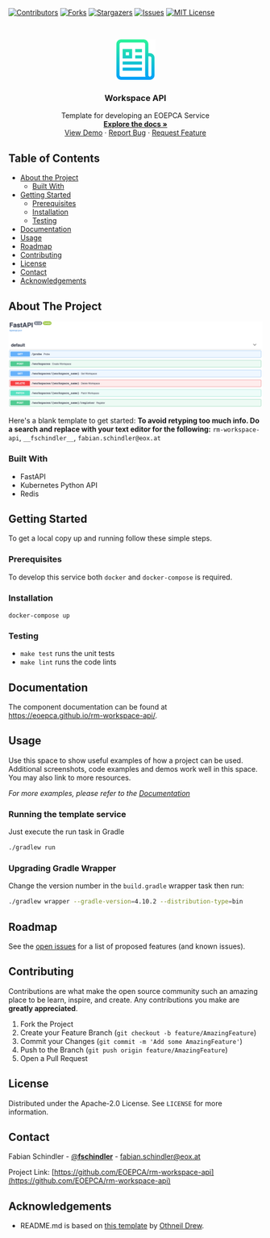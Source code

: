 <!--
***
*** To avoid retyping too much info. Do a search and replace for the following:
*** rm-workspace-api, __fschindler__, fabian.schindler@eox.at
-->

<!-- PROJECT SHIELDS -->
<!--
*** See the bottom of this document for the declaration of the reference variables
*** for contributors-url, forks-url, etc. This is an optional, concise syntax you may use.
*** https://www.markdownguide.org/basic-syntax/#reference-style-links
-->

[![Contributors][contributors-shield]][contributors-url]
[![Forks][forks-shield]][forks-url]
[![Stargazers][stars-shield]][stars-url]
[![Issues][issues-shield]][issues-url]
[![MIT License][license-shield]][license-url]

<!-- PROJECT LOGO -->
<br />
<p align="center">
  <a href="https://github.com/EOEPCA/rm-workspace-api">
    <img src="images/logo.png" alt="Logo" width="80" height="80">
  </a>

  <h3 align="center">Workspace API</h3>

  <p align="center">
    Template for developing an EOEPCA Service
    <br />
    <a href="https://github.com/EOEPCA/rm-workspace-api"><strong>Explore the docs »</strong></a>
    <br />
    <a href="https://github.com/EOEPCA/rm-workspace-api">View Demo</a>
    ·
    <a href="https://github.com/EOEPCA/rm-workspace-api/issues">Report Bug</a>
    ·
    <a href="https://github.com/EOEPCA/rm-workspace-api/issues">Request Feature</a>
  </p>
</p>

<!-- TABLE OF CONTENTS -->

## Table of Contents

- [About the Project](#about-the-project)
  - [Built With](#built-with)
- [Getting Started](#getting-started)
  - [Prerequisites](#prerequisites)
  - [Installation](#installation)
  - [Testing](#testing)
- [Documentation](#documentation)
- [Usage](#usage)
- [Roadmap](#roadmap)
- [Contributing](#contributing)
- [License](#license)
- [Contact](#contact)
- [Acknowledgements](#acknowledgements)

<!-- ABOUT THE PROJECT -->

## About The Project

[![Product Name Screen Shot][product-screenshot]](https://github.com/EOEPCA/rm-workspace-api)

Here's a blank template to get started:
**To avoid retyping too much info. Do a search and replace with your text editor for the following:**
`rm-workspace-api`, `__fschindler__`, `fabian.schindler@eox.at`

### Built With

- FastAPI
- Kubernetes Python API
- Redis

<!-- GETTING STARTED -->

## Getting Started

To get a local copy up and running follow these simple steps.

### Prerequisites

To develop this service both `docker` and `docker-compose` is required.


### Installation

```
docker-compose up
```

### Testing

- `make test` runs the unit tests
- `make lint` runs the code lints

## Documentation

The component documentation can be found at https://eoepca.github.io/rm-workspace-api/.

<!-- USAGE EXAMPLES -->

## Usage

Use this space to show useful examples of how a project can be used. Additional screenshots, code examples and demos work well in this space. You may also link to more resources.

_For more examples, please refer to the [Documentation](https://example.com)_

### Running the template service

Just execute the run task in Gradle

```sh
./gradlew run
```

### Upgrading Gradle Wrapper

Change the version number in the `build.gradle` wrapper task then run:

```sh
./gradlew wrapper --gradle-version=4.10.2 --distribution-type=bin
```

<!-- ROADMAP -->

## Roadmap

See the [open issues](https://github.com/EOEPCA/rm-workspace-api/issues) for a list of proposed features (and known issues).

<!-- CONTRIBUTING -->

## Contributing

Contributions are what make the open source community such an amazing place to be learn, inspire, and create. Any contributions you make are **greatly appreciated**.

1. Fork the Project
2. Create your Feature Branch (`git checkout -b feature/AmazingFeature`)
3. Commit your Changes (`git commit -m 'Add some AmazingFeature'`)
4. Push to the Branch (`git push origin feature/AmazingFeature`)
5. Open a Pull Request

<!-- LICENSE -->

## License

Distributed under the Apache-2.0 License. See `LICENSE` for more information.

<!-- CONTACT -->

## Contact

Fabian Schindler - [@__fschindler__](https://twitter.com/__fschindler__) - fabian.schindler@eox.at

Project Link: [https://github.com/EOEPCA/rm-workspace-api](https://github.com/EOEPCA/rm-workspace-api)

<!-- ACKNOWLEDGEMENTS -->

## Acknowledgements

- README.md is based on [this template](https://github.com/othneildrew/Best-README-Template) by [Othneil Drew](https://github.com/othneildrew).

<!-- MARKDOWN LINKS & IMAGES -->
<!-- https://www.markdownguide.org/basic-syntax/#reference-style-links -->

[contributors-shield]: https://img.shields.io/github/contributors/EOEPCA/rm-workspace-api.svg?style=flat-square
[contributors-url]: https://github.com/EOEPCA/rm-workspace-api/graphs/contributors
[forks-shield]: https://img.shields.io/github/forks/EOEPCA/rm-workspace-api.svg?style=flat-square
[forks-url]: https://github.com/EOEPCA/rm-workspace-api/network/members
[stars-shield]: https://img.shields.io/github/stars/EOEPCA/rm-workspace-api.svg?style=flat-square
[stars-url]: https://github.com/EOEPCA/rm-workspace-api/stargazers
[issues-shield]: https://img.shields.io/github/issues/EOEPCA/rm-workspace-api.svg?style=flat-square
[issues-url]: https://github.com/EOEPCA/rm-workspace-api/issues
[license-shield]: https://img.shields.io/github/license/EOEPCA/rm-workspace-api.svg?style=flat-square
[license-url]: https://github.com/EOEPCA/rm-workspace-api/blob/master/LICENSE
[product-screenshot]: images/screenshot.png
